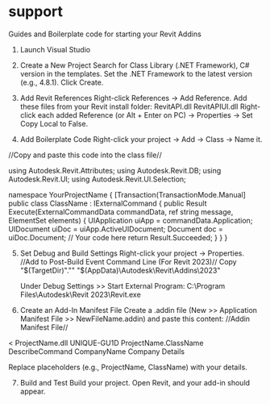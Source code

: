 # support
Guides and Boilerplate code for starting your Revit Addins
1. Launch Visual Studio

2. Create a New Project
	Search for Class Library (.NET Framework), C# version in the templates.
	Set the .NET Framework to the latest version (e.g., 4.8.1).
	Click Create.
3. Add Revit References
	Right-click References → Add Reference.
	Add these files from your Revit install folder:
	RevitAPI.dll
	RevitAPIUI.dll
	Right-click each added Reference (or Alt + Enter on PC) → Properties → Set Copy Local to False.
4. Add Boilerplate Code
	Right-click your project → Add → Class → Name it.
	
 
 //Copy and paste this code into the class file//
 
using Autodesk.Revit.Attributes;
using Autodesk.Revit.DB;
using Autodesk.Revit.UI;
using Autodesk.Revit.UI.Selection;

namespace YourProjectName
{
    [Transaction(TransactionMode.Manual]
    public class ClassName : IExternalCommand
    {
        public Result Execute(ExternalCommandData commandData, ref string message, ElementSet elements)
        {
            UIApplication uiApp = commandData.Application;
            UIDocument uiDoc = uiApp.ActiveUIDocument;
            Document doc = uiDoc.Document;
            // Your code here
            return Result.Succeeded;
        }
    }
}


5. Set Debug and Build Settings
	Right-click your project → Properties.
	//Add to Post-Build Event Command Line (For Revit 2023)// 
	Copy "$(TargetDir)"."" "$(AppData)\Autodesk\Revit\Addins\2023\"

	Under Debug Settings >> Start External Program:
	C:\Program Files\Autodesk\Revit 2023\Revit.exe

6. Create an Add-In Manifest File
	Create a .addin file (New >> Application Manifest File >> NewFileName.addin) and paste this content:
	//Addin Manifest File//

	<?xml version="1.0" encoding="utf-16" standalone="no"?>
<RevitAddIns>
<<AddIn Type="Command">
	<Assembly>ProjectName.dll</Assembly>
	<AddInId>UNIQUE-GU1D</AddInId>
	<FullClassName>ProjectName.ClassName</FullClassName>
	<Text>DescribeCommand</Text>
	<VendorId>CompanyName</VendorId>
	<VendorDescription>Company Details</VendorDescription>
</AddIn>
</RevitAddIns>

Replace placeholders (e.g., ProjectName, ClassName) with your details.


7. Build and Test
Build your project.
Open Revit, and your add-in should appear.
